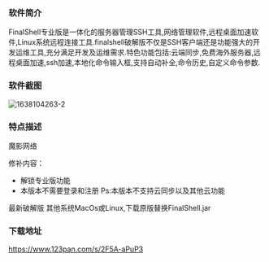### 软件简介
FinalShell专业版是一体化的服务器管理SSH工具,网络管理软件,远程桌面加速软件,Linux系统远程连接工具.finalshell破解版不仅是SSH客户端还是功能强大的开发运维工具,充分满足开发及运维需求.特色功能包括:云端同步,免费海外服务器,远程桌面加速,ssh加速,本地化命令输入框,支持自动补全,命令历史,自定义命令参数.

### 软件截图
![1638104263-2](https://github.com/user-attachments/assets/9872bb12-f3d4-413a-934f-e92c91e58bf7)

### 特点描述
魔影网络

修补内容：
- 解锁专业版功能
- 本版本不需要登录和注册
Ps:本版本不支持云同步以及其他云功能

最新破解版
其他系统MacOs或Linux,下载原版替换FinalShell.jar

### 下载地址
https://www.123pan.com/s/2F5A-aPuP3
